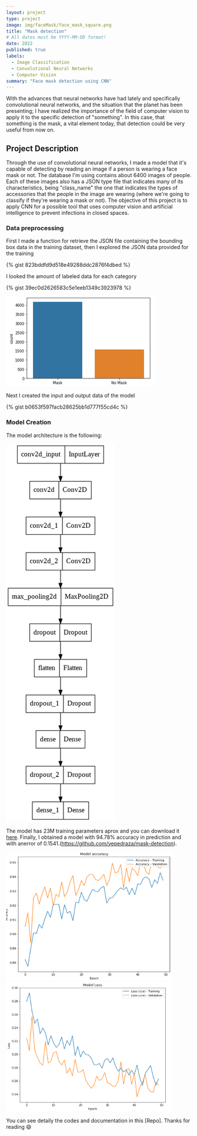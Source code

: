 ```yaml
---
layout: project
type: project
image: img/faceMask/face_mask_square.png
title: "Mask detection"
# All dates must be YYYY-MM-DD format!
date: 2022
published: true
labels:
  - Image Classification
  - Convolutional Neural Networks
  - Computer Vision
summary: "Face mask detection using CNN"
---
```

With the advances that neural networks have had lately and specifically convolutional neural networks, and the situation that the planet has been presenting; I have realized the importance of the field of computer vision to apply it to the specific detection of "something". In this case, that something is the mask, a vital element today, that detection could be very useful from now on.

## Project Description
Through the use of convolutional neural networks, I made a model that it's capable of detecting by reading an image if a person is wearing a face mask or not. The database I'm using contains about 6400 images of people. Each of these images also has a JSON type file that indicates many of its characteristics, being "class_name" the one that indicates the types of accessories that the people in the image are wearing (where we're going to classify if they're wearing a mask or not). The objective of this project is to apply CNN for a possible tool that uses computer vision and artificial intelligence to prevent infections in closed spaces.

### Data preprocessing
First I made a function for retrieve the JSON file containing the bounding box data in the training dataset, then I explored the JSON data provided for the training

{% gist 823bddfd9d518e49288ddc2876f4dbed %}

I looked the amount of labeled data for each category

{% gist 39ec0d2626583c5e1eeb1349c3923978 %}

<img class="img-fluid" src="../img/faceMask/labeled_data.png">

Next I created the input and output data of the model

{% gist b0653f597facb28625bb1d777f55cd4c %}

### Model Creation
The model architecture is the following:

<img class="img-fluid" src="../img/faceMask/model.png">

The model has 23M training parameters aprox and you can download it [here](https://drive.google.com/file/d/1oLV40ere7hftzJzp2v2hInLxv9cE90i0/view?usp=sharing). Finally, I obtained a model with 94.78% accuracy in prediction and with anerror of 0.1541.(https://github.com/yepedraza/mask-detection).

<img class="img-fluid" width="450" height="350" src="../img/faceMask/model_accuracy.png">
<img class="img-fluid" width="450" height="350" src="../img/faceMask/model_loss.png">

You can see detaily the codes and documentation in this [Repo]. Thanks for reading 😄
